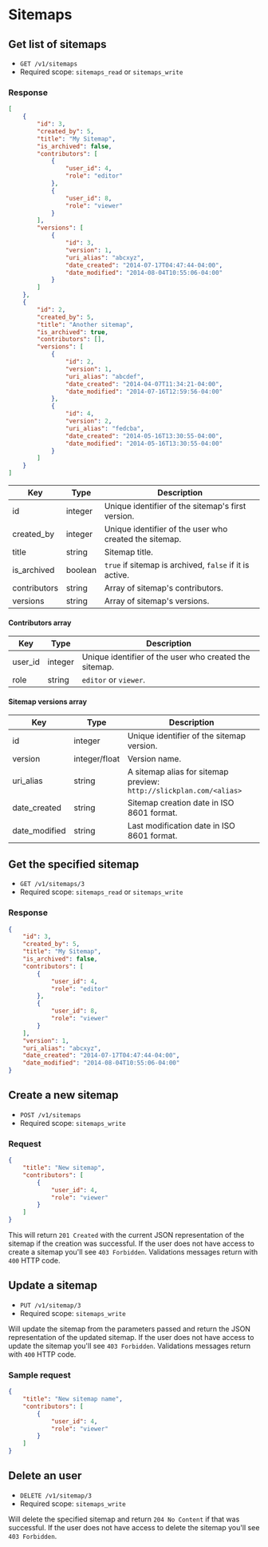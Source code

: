 # Sitemaps

## Get list of sitemaps

* `GET /v1/sitemaps`
* Required scope: `sitemaps_read` or `sitemaps_write`

### Response
``` json
[
    {
        "id": 3,
        "created_by": 5,
        "title": "My Sitemap",
        "is_archived": false,
        "contributors": [
            {
                "user_id": 4,
                "role": "editor"
            },
            {
                "user_id": 8,
                "role": "viewer"
            }
        ],
        "versions": [
            {
                "id": 3,
                "version": 1,
                "uri_alias": "abcxyz",
                "date_created": "2014-07-17T04:47:44-04:00",
                "date_modified": "2014-08-04T10:55:06-04:00"
            }
        ]
    },
    {
        "id": 2,
        "created_by": 5,
        "title": "Another sitemap",
        "is_archived": true,
        "contributors": [],
        "versions": [
            {
                "id": 2,
                "version": 1,
                "uri_alias": "abcdef",
                "date_created": "2014-04-07T11:34:21-04:00",
                "date_modified": "2014-07-16T12:59:56-04:00"
            },
            {
                "id": 4,
                "version": 2,
                "uri_alias": "fedcba",
                "date_created": "2014-05-16T13:30:55-04:00",
                "date_modified": "2014-05-16T13:30:55-04:00"
            }
        ]
    }
]
```
Key | Type | Description
--- | --- | ---
id | integer | Unique identifier of the sitemap's first version.
created_by | integer | Unique identifier of the user who created the sitemap.
title | string | Sitemap title.
is_archived | boolean | `true` if sitemap is archived, `false` if it is active.
contributors | string | Array of sitemap's contributors.
versions | string | Array of sitemap's versions.

#### Contributors array
Key | Type | Description
--- | --- | ---
user_id | integer | Unique identifier of the user who created the sitemap.
role | string | `editor` or `viewer`.

#### Sitemap versions array
Key | Type | Description
--- | --- | ---
id | integer | Unique identifier of the sitemap version.
version | integer/float | Version name.
uri_alias | string | A sitemap alias for sitemap preview: `http://slickplan.com/<alias>`
date_created | string | Sitemap creation date in ISO 8601 format.
date_modified | string | Last modification date in ISO 8601 format.

## Get the specified sitemap

* `GET /v1/sitemaps/3`
* Required scope: `sitemaps_read` or `sitemaps_write`

### Response
``` json
{
    "id": 3,
    "created_by": 5,
    "title": "My Sitemap",
    "is_archived": false,
    "contributors": [
        {
            "user_id": 4,
            "role": "editor"
        },
        {
            "user_id": 8,
            "role": "viewer"
        }
    ],
    "version": 1,
    "uri_alias": "abcxyz",
    "date_created": "2014-07-17T04:47:44-04:00",
    "date_modified": "2014-08-04T10:55:06-04:00"
}
```

## Create a new sitemap

* `POST /v1/sitemaps`
* Required scope: `sitemaps_write`

### Request
``` json
{
    "title": "New sitemap",
    "contributors": [
        {
            "user_id": 4,
            "role": "viewer"
        }
    ]
}
```

This will return `201 Created` with the current JSON representation of the sitemap if the creation was successful. If the user does not have access to create a sitemap you'll see `403 Forbidden`. Validations messages return with `400` HTTP code.

## Update a sitemap

* `PUT /v1/sitemap/3`
* Required scope: `sitemaps_write`

Will update the sitemap from the parameters passed and return the JSON representation of the updated sitemap. If the user does not have access to update the sitemap you'll see `403 Forbidden`. Validations messages return with `400` HTTP code.

### Sample request
``` json
{
    "title": "New sitemap name",
    "contributors": [
        {
            "user_id": 4,
            "role": "viewer"
        }
    ]
}
```

## Delete an user

* `DELETE /v1/sitemap/3`
* Required scope: `sitemaps_write`

Will delete the specified sitemap and return `204 No Content` if that was successful. If the user does not have access to delete the sitemap you'll see `403 Forbidden`.